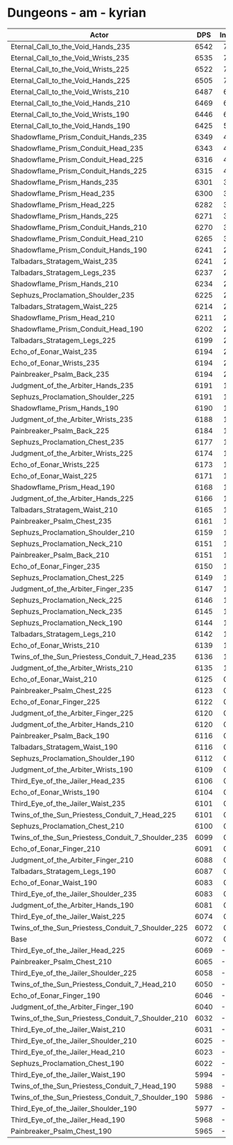 # Dungeons - am - kyrian
| Actor | DPS | Increase |
|---|:---:|:---:|
|Eternal_Call_to_the_Void_Hands_235|6542|7.75%|
|Eternal_Call_to_the_Void_Wrists_235|6535|7.63%|
|Eternal_Call_to_the_Void_Wrists_225|6522|7.42%|
|Eternal_Call_to_the_Void_Hands_225|6505|7.14%|
|Eternal_Call_to_the_Void_Wrists_210|6487|6.84%|
|Eternal_Call_to_the_Void_Hands_210|6469|6.55%|
|Eternal_Call_to_the_Void_Wrists_190|6446|6.17%|
|Eternal_Call_to_the_Void_Hands_190|6425|5.82%|
|Shadowflame_Prism_Conduit_Hands_235|6349|4.57%|
|Shadowflame_Prism_Conduit_Head_235|6343|4.47%|
|Shadowflame_Prism_Conduit_Head_225|6316|4.03%|
|Shadowflame_Prism_Conduit_Hands_225|6315|4.01%|
|Shadowflame_Prism_Hands_235|6301|3.78%|
|Shadowflame_Prism_Head_235|6300|3.76%|
|Shadowflame_Prism_Head_225|6282|3.47%|
|Shadowflame_Prism_Hands_225|6271|3.29%|
|Shadowflame_Prism_Conduit_Hands_210|6270|3.27%|
|Shadowflame_Prism_Conduit_Head_210|6265|3.19%|
|Shadowflame_Prism_Conduit_Hands_190|6241|2.79%|
|Talbadars_Stratagem_Waist_235|6241|2.79%|
|Talbadars_Stratagem_Legs_235|6237|2.73%|
|Shadowflame_Prism_Hands_210|6234|2.68%|
|Sephuzs_Proclamation_Shoulder_235|6225|2.53%|
|Talbadars_Stratagem_Waist_225|6214|2.35%|
|Shadowflame_Prism_Head_210|6211|2.30%|
|Shadowflame_Prism_Conduit_Head_190|6202|2.15%|
|Talbadars_Stratagem_Legs_225|6199|2.10%|
|Echo_of_Eonar_Waist_235|6194|2.02%|
|Echo_of_Eonar_Wrists_235|6194|2.02%|
|Painbreaker_Psalm_Back_235|6194|2.02%|
|Judgment_of_the_Arbiter_Hands_235|6191|1.97%|
|Sephuzs_Proclamation_Shoulder_225|6191|1.97%|
|Shadowflame_Prism_Hands_190|6190|1.95%|
|Judgment_of_the_Arbiter_Wrists_235|6188|1.92%|
|Painbreaker_Psalm_Back_225|6184|1.85%|
|Sephuzs_Proclamation_Chest_235|6177|1.74%|
|Judgment_of_the_Arbiter_Wrists_225|6174|1.69%|
|Echo_of_Eonar_Wrists_225|6173|1.67%|
|Echo_of_Eonar_Waist_225|6171|1.64%|
|Shadowflame_Prism_Head_190|6168|1.59%|
|Judgment_of_the_Arbiter_Hands_225|6166|1.56%|
|Talbadars_Stratagem_Waist_210|6165|1.54%|
|Painbreaker_Psalm_Chest_235|6161|1.47%|
|Sephuzs_Proclamation_Shoulder_210|6159|1.44%|
|Sephuzs_Proclamation_Neck_210|6151|1.31%|
|Painbreaker_Psalm_Back_210|6151|1.31%|
|Echo_of_Eonar_Finger_235|6150|1.29%|
|Sephuzs_Proclamation_Chest_225|6149|1.28%|
|Judgment_of_the_Arbiter_Finger_235|6147|1.24%|
|Sephuzs_Proclamation_Neck_225|6146|1.23%|
|Sephuzs_Proclamation_Neck_235|6145|1.21%|
|Sephuzs_Proclamation_Neck_190|6144|1.19%|
|Talbadars_Stratagem_Legs_210|6142|1.16%|
|Echo_of_Eonar_Wrists_210|6139|1.11%|
|Twins_of_the_Sun_Priestess_Conduit_7_Head_235|6136|1.06%|
|Judgment_of_the_Arbiter_Wrists_210|6135|1.05%|
|Echo_of_Eonar_Waist_210|6125|0.88%|
|Painbreaker_Psalm_Chest_225|6123|0.85%|
|Echo_of_Eonar_Finger_225|6122|0.83%|
|Judgment_of_the_Arbiter_Finger_225|6120|0.80%|
|Judgment_of_the_Arbiter_Hands_210|6120|0.80%|
|Painbreaker_Psalm_Back_190|6116|0.73%|
|Talbadars_Stratagem_Waist_190|6116|0.73%|
|Sephuzs_Proclamation_Shoulder_190|6112|0.67%|
|Judgment_of_the_Arbiter_Wrists_190|6109|0.62%|
|Third_Eye_of_the_Jailer_Head_235|6106|0.57%|
|Echo_of_Eonar_Wrists_190|6104|0.54%|
|Third_Eye_of_the_Jailer_Waist_235|6101|0.49%|
|Twins_of_the_Sun_Priestess_Conduit_7_Head_225|6101|0.49%|
|Sephuzs_Proclamation_Chest_210|6100|0.47%|
|Twins_of_the_Sun_Priestess_Conduit_7_Shoulder_235|6099|0.45%|
|Echo_of_Eonar_Finger_210|6091|0.32%|
|Judgment_of_the_Arbiter_Finger_210|6088|0.27%|
|Talbadars_Stratagem_Legs_190|6087|0.26%|
|Echo_of_Eonar_Waist_190|6083|0.19%|
|Third_Eye_of_the_Jailer_Shoulder_235|6083|0.19%|
|Judgment_of_the_Arbiter_Hands_190|6081|0.16%|
|Third_Eye_of_the_Jailer_Waist_225|6074|0.04%|
|Twins_of_the_Sun_Priestess_Conduit_7_Shoulder_225|6072|0.01%|
|Base|6072|0.00%|
|Third_Eye_of_the_Jailer_Head_225|6069|-0.04%|
|Painbreaker_Psalm_Chest_210|6065|-0.11%|
|Third_Eye_of_the_Jailer_Shoulder_225|6058|-0.22%|
|Twins_of_the_Sun_Priestess_Conduit_7_Head_210|6050|-0.35%|
|Echo_of_Eonar_Finger_190|6046|-0.42%|
|Judgment_of_the_Arbiter_Finger_190|6040|-0.52%|
|Twins_of_the_Sun_Priestess_Conduit_7_Shoulder_210|6032|-0.65%|
|Third_Eye_of_the_Jailer_Waist_210|6031|-0.67%|
|Third_Eye_of_the_Jailer_Shoulder_210|6025|-0.77%|
|Third_Eye_of_the_Jailer_Head_210|6023|-0.80%|
|Sephuzs_Proclamation_Chest_190|6022|-0.82%|
|Third_Eye_of_the_Jailer_Waist_190|5994|-1.28%|
|Twins_of_the_Sun_Priestess_Conduit_7_Head_190|5988|-1.38%|
|Twins_of_the_Sun_Priestess_Conduit_7_Shoulder_190|5986|-1.41%|
|Third_Eye_of_the_Jailer_Shoulder_190|5977|-1.56%|
|Third_Eye_of_the_Jailer_Head_190|5968|-1.70%|
|Painbreaker_Psalm_Chest_190|5965|-1.75%|
